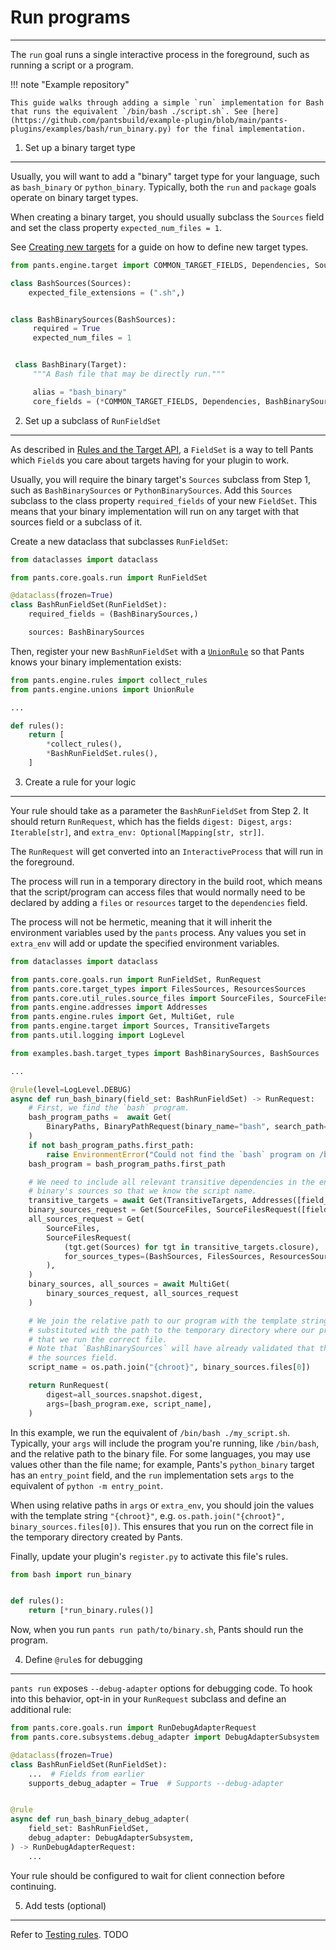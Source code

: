 # Run programs

---

The `run` goal runs a single interactive process in the foreground, such as running a script or a program.

!!! note "Example repository"

    This guide walks through adding a simple `run` implementation for Bash that runs the equivalent `/bin/bash ./script.sh`. See [here](https://github.com/pantsbuild/example-plugin/blob/main/pants-plugins/examples/bash/run_binary.py) for the final implementation.

1. Set up a binary target type

---

Usually, you will want to add a "binary" target type for your language, such as `bash_binary` or `python_binary`. Typically, both the `run` and `package` goals operate on binary target types.

When creating a binary target, you should usually subclass the `Sources` field and set the class property `expected_num_files = 1`.

See [Creating new targets](../target-api/target-api-new-targets.md) for a guide on how to define new target types.

```python
from pants.engine.target import COMMON_TARGET_FIELDS, Dependencies, Sources, Target

class BashSources(Sources):
    expected_file_extensions = (".sh",)


class BashBinarySources(BashSources):
     required = True
     expected_num_files = 1


 class BashBinary(Target):
     """A Bash file that may be directly run."""

     alias = "bash_binary"
     core_fields = (*COMMON_TARGET_FIELDS, Dependencies, BashBinarySources)
```

2. Set up a subclass of `RunFieldSet`

---

As described in [Rules and the Target API](../rules-api/rules-api-and-target-api.md), a `FieldSet` is a way to tell Pants which `Field`s you care about targets having for your plugin to work.

Usually, you will require the binary target's `Sources` subclass from Step 1, such as `BashBinarySources` or `PythonBinarySources`. Add this `Sources` subclass to the class property `required_fields` of your new `FieldSet`. This means that your binary implementation will run on any target with that sources field or a subclass of it.

Create a new dataclass that subclasses `RunFieldSet`:

```python
from dataclasses import dataclass

from pants.core.goals.run import RunFieldSet

@dataclass(frozen=True)
class BashRunFieldSet(RunFieldSet):
    required_fields = (BashBinarySources,)

    sources: BashBinarySources
```

Then, register your new `BashRunFieldSet` with a [`UnionRule`](../rules-api/rules-api-unions.md) so that Pants knows your binary implementation exists:

```python
from pants.engine.rules import collect_rules
from pants.engine.unions import UnionRule

...

def rules():
    return [
      	*collect_rules(),
        *BashRunFieldSet.rules(),
    ]
```

3. Create a rule for your logic

---

Your rule should take as a parameter the `BashRunFieldSet` from Step 2. It should return `RunRequest`, which has the fields `digest: Digest`, `args: Iterable[str]`, and `extra_env: Optional[Mapping[str, str]]`.

The `RunRequest` will get converted into an `InteractiveProcess` that will run in the foreground.

The process will run in a temporary directory in the build root, which means that the script/program can access files that would normally need to be declared by adding a `files` or `resources` target to the `dependencies` field.

The process will not be hermetic, meaning that it will inherit the environment variables used by the `pants` process. Any values you set in `extra_env` will add or update the specified environment variables.

```python
from dataclasses import dataclass

from pants.core.goals.run import RunFieldSet, RunRequest
from pants.core.target_types import FilesSources, ResourcesSources
from pants.core.util_rules.source_files import SourceFiles, SourceFilesRequest
from pants.engine.addresses import Addresses
from pants.engine.rules import Get, MultiGet, rule
from pants.engine.target import Sources, TransitiveTargets
from pants.util.logging import LogLevel

from examples.bash.target_types import BashBinarySources, BashSources

...

@rule(level=LogLevel.DEBUG)
async def run_bash_binary(field_set: BashRunFieldSet) -> RunRequest:
    # First, we find the `bash` program.
    bash_program_paths =  await Get(
        BinaryPaths, BinaryPathRequest(binary_name="bash", search_path=("/bin", "/usr/bin")),
    )
    if not bash_program_paths.first_path:
        raise EnvironmentError("Could not find the `bash` program on /bin or /usr/bin.")
    bash_program = bash_program_paths.first_path

    # We need to include all relevant transitive dependencies in the environment. We also get the
    # binary's sources so that we know the script name.
    transitive_targets = await Get(TransitiveTargets, Addresses([field_set.address]))
    binary_sources_request = Get(SourceFiles, SourceFilesRequest([field_set.sources]))
    all_sources_request = Get(
        SourceFiles,
        SourceFilesRequest(
            (tgt.get(Sources) for tgt in transitive_targets.closure),
            for_sources_types=(BashSources, FilesSources, ResourcesSources),
        ),
    )
    binary_sources, all_sources = await MultiGet(
        binary_sources_request, all_sources_request
    )

    # We join the relative path to our program with the template string "{chroot}", which will get
    # substituted with the path to the temporary directory where our program runs. This ensures
    # that we run the correct file.
    # Note that `BashBinarySources` will have already validated that there is exactly one file in
    # the sources field.
    script_name = os.path.join("{chroot}", binary_sources.files[0])

    return RunRequest(
        digest=all_sources.snapshot.digest,
        args=[bash_program.exe, script_name],
    )
```

In this example, we run the equivalent of `/bin/bash ./my_script.sh`. Typically, your `args` will include the program you're running, like `/bin/bash`, and the relative path to the binary file. For some languages, you may use values other than the file name; for example, Pants's `python_binary` target has an `entry_point` field, and the `run` implementation sets `args` to the equivalent of `python -m entry_point`.

When using relative paths in `args` or `extra_env`, you should join the values with the template string `"{chroot}"`, e.g. `os.path.join("{chroot}", binary_sources.files[0])`. This ensures that you run on the correct file in the temporary directory created by Pants.

Finally, update your plugin's `register.py` to activate this file's rules.

```python title="pants-plugins/bash/register.py"
from bash import run_binary


def rules():
    return [*run_binary.rules()]
```

Now, when you run `pants run path/to/binary.sh`, Pants should run the program.

4. Define `@rule`s for debugging

---

`pants run` exposes `--debug-adapter` options for debugging code. To hook into this behavior, opt-in in your `RunRequest` subclass and define an additional rule:

```python
from pants.core.goals.run import RunDebugAdapterRequest
from pants.core.subsystems.debug_adapter import DebugAdapterSubsystem

@dataclass(frozen=True)
class BashRunFieldSet(RunFieldSet):
    ...  # Fields from earlier
    supports_debug_adapter = True  # Supports --debug-adapter


@rule
async def run_bash_binary_debug_adapter(
    field_set: BashRunFieldSet,
    debug_adapter: DebugAdapterSubsystem,
) -> RunDebugAdapterRequest:
    ...
```

Your rule should be configured to wait for client connection before continuing.

5. Add tests (optional)

---

Refer to [Testing rules](../rules-api/rules-api-testing.md). TODO
